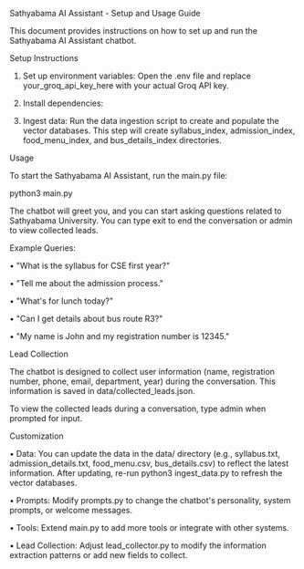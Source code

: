 Sathyabama AI Assistant - Setup and Usage Guide

This document provides instructions on how to set up and run the Sathyabama AI Assistant chatbot.


Setup Instructions

1. Set up environment variables:
Open the .env file and replace your_groq_api_key_here with your actual Groq API key.

2. Install dependencies:

3. Ingest data:
Run the data ingestion script to create and populate the vector databases. This step will create syllabus_index, admission_index, food_menu_index, and bus_details_index directories.

Usage

To start the Sathyabama AI Assistant, run the main.py file:

python3 main.py

The chatbot will greet you, and you can start asking questions related to Sathyabama University. You can type exit to end the conversation or admin to view collected leads.

Example Queries:

•
"What is the syllabus for CSE first year?"

•
"Tell me about the admission process."

•
"What's for lunch today?"

•
"Can I get details about bus route R3?"

•
"My name is John and my registration number is 12345."

Lead Collection

The chatbot is designed to collect user information (name, registration number, phone, email, department, year) during the conversation. This information is saved in data/collected_leads.json.

To view the collected leads during a conversation, type admin when prompted for input.

Customization

•
Data: You can update the data in the data/ directory (e.g., syllabus.txt, admission_details.txt, food_menu.csv, bus_details.csv) to reflect the latest information. After updating, re-run python3 ingest_data.py to refresh the vector databases.

•
Prompts: Modify prompts.py to change the chatbot's personality, system prompts, or welcome messages.

•
Tools: Extend main.py to add more tools or integrate with other systems.

•
Lead Collection: Adjust lead_collector.py to modify the information extraction patterns or add new fields to collect.

